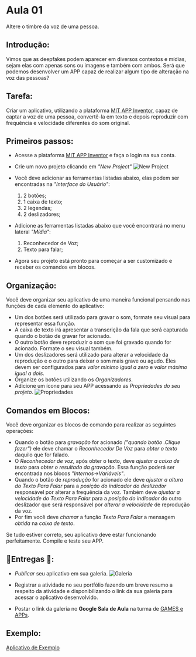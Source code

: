 # Aula 01

Altere o timbre da voz de uma pessoa.

## Introdução: 

Vimos que as deepfakes podem aparecer em diversos contextos e mídias, sejam elas com apenas sons ou imagens e também com ambos. Será que podemos desenvolver um APP capaz de realizar algum tipo de alteração na voz das pessoas? 

## Tarefa: 

Criar um aplicativo, utilizando a plataforma [MIT APP Inventor](https://appinventor.mit.edu/), capaz de captar a voz de uma pessoa, convertê-la em texto e depois reproduzir com frequência e velocidade diferentes do som original.

## Primeiros passos: 

  * Acesse a plataforma [MIT APP Inventor](https://appinventor.mit.edu/) e faça o login na sua conta.
    
  * Crie um novo projeto clicando em *"New Project"*
![New Project](https://github.com/user-attachments/assets/326c30a8-f749-4c0b-8a28-688214f140ab)

  * Você deve adicionar as ferramentas listadas abaixo, elas podem ser encontradas na *"Interface do Usuário"*:
    1. 2 botões;
    2. 1 caixa de texto;
    3. 2 legendas;
    4. 2 deslizadores;
       
  * Adicione as ferramentas listadas abaixo que você encontrará no menu lateral *"Mídia"*:
    1. Reconhecedor de Voz;
    2. Texto para falar;

  * Agora seu projeto está pronto para começar a ser customizado e receber os comandos em blocos.

## Organização:

  Você deve organizar seu aplicativo de uma maneira funcional pensando nas funções de cada elemento do aplicativo:
  
  * Um dos botões será utilizado para gravar o som, formate seu visual para representar essa função.
  * A caixa de texto irá apresentar a transcrição da fala que será capturada quando o botão de gravar for acionado.
  * O outro botão deve reproduzir o som que foi gravado quando for acionado. Formate o seu visual também.
  * Um dos deslizadores será utilizado para alterar a velocidade da reprodução e o outro para deixar o som mais grave ou agudo. Eles devem ser configurados para *valor mínimo igual a zero* e *valor máximo igual a dois*.
  * Organize os botões utilizando os *Organizadores*.
  * Adicione um ícone para seu APP acessando as *Propriedades do seu projeto*.
    ![Propriedades](https://github.com/user-attachments/assets/9f2ce0b6-de80-46c8-9a56-f4685c850d33)


## Comandos em Blocos:

  Você deve organizar os blocos de comando para realizar as seguintes operações:

  * Quando o botão para *gravação* for acionado *("quando botão .Clique fazer")* ele deve chamar o *Reconhecedor De Voz* para *obter o texto* daquilo que for falado.
  * O *Reconhecedor de voz*, após obter o texto, deve *ajustar a caixa de texto* para *obter o resultado da gravação*. Essa função poderá ser encontrada nos blocos *"Internos->Variáveis"*.
  * Quando o botão de *reprodução* for acionado ele deve *ajustar a altura do Texto Para Falar* para a *posição do indicador do deslizador* responsável por alterar a frequência da voz. Também deve *ajustar a velocidade do Texto Para Falar* para a *posição do indicador* do outro deslizador que será responsável por *alterar a velocidade* de reprodução da voz.
  * Por fim você deve *chamar* a função *Texto Para Falar* a mensagem *obtida* na *caixa de texto*.

  Se tudo estiver correto, seu aplicativo deve estar funcionando perfeitamente. Compile e teste seu APP.

## :pushpin:Entregas :eyes::

  * *Publicar* seu aplicativo em sua galeria.
    ![Galeria](https://github.com/user-attachments/assets/ac20a4ec-5ec8-42f7-ac19-dfddfc729ac7)

  * Registrar a atividade no seu portfólio fazendo um breve resumo a respeito da atividade e disponibilizando o link da sua galeria para acessar o aplicativo desenvolvido.
  * Postar o link da galeria no **Google Sala de Aula** na turma de [GAMES e APPs](https://classroom.google.com/c/Njg0OTk5NTIxMzA5?cjc=vktf4pd).

## Exemplo:

[Aplicativo de Exemplo](https://gallery.appinventor.mit.edu/?galleryid=c9a2b476-581e-4da1-8479-4d6fd1949d10)
